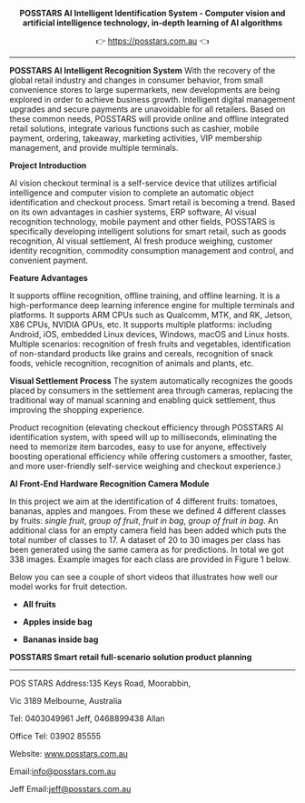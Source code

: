 <p align="center">
    <strong>POSSTARS AI Intelligent Identification System - Computer vision and artificial intelligence technology, in-depth learning of AI algorithms</strong>
</p>
<p align="center">
    👉 <a href="https://posstars.com.au/pos_stars/">https://posstars.com.au</a> 👈
</p>

---

**POSSTARS AI Intelligent Recognition System**
With the recovery of the global retail industry and changes in consumer behavior, from small convenience stores to large supermarkets, new developments are being explored in order to achieve business growth. Intelligent digital management upgrades and secure payments are unavoidable for all retailers. Based on these common needs, POSSTARS will provide online and offline integrated retail solutions, integrate various functions such as cashier, mobile payment, ordering, takeaway, marketing activities, VIP membership management, and provide multiple terminals.

**Project Introduction**



AI vision checkout terminal is a self-service device that utilizes artificial intelligence and computer vision to complete an automatic object identification and checkout process. Smart retail is becoming a trend. Based on its own advantages in cashier systems, ERP software, AI visual recognition technology, mobile payment and other fields, POSSTARS is specifically developing intelligent solutions for smart retail, such as goods recognition, AI visual settlement, AI fresh produce weighing, customer identity recognition, commodity consumption management and control, and convenient payment.

**Feature Advantages**

It supports offline recognition, offline training, and offline learning. It is a high-performance deep learning inference engine for multiple terminals and platforms.
It supports ARM CPUs such as Qualcomm, MTK, and RK, Jetson, X86 CPUs, NVIDIA GPUs, etc.
It supports multiple platforms: including Android, iOS, embedded Linux devices, Windows, macOS and Linux hosts.
Multiple scenarios: recognition of fresh fruits and vegetables, identification of non-standard products like grains and cereals, recognition of snack foods, vehicle recognition, recognition of animals and plants, etc.

**Visual Settlement Process**
The system automatically recognizes the goods placed by consumers in the settlement area through cameras, replacing the traditional way of manual scanning and enabling quick settlement, thus improving the shopping experience.



Product recognition (elevating checkout efficiency through POSSTARS AI identification system, with speed will up to milliseconds, eliminating the need to memorize item barcodes, easy to use for anyone, effectively boosting operational efficiency while offering customers a smoother, faster, and more user-friendly self-service weighing and checkout experience.)

**AI Front-End Hardware Recognition Camera Module**





In this project we aim at the identification of 4 different fruits: tomatoes, bananas, apples and mangoes. From these we defined 4 different classes by fruits: *single fruit*, *group of fruit*, *fruit in bag*, *group of fruit in bag*. An additional class for an empty camera field has been added which puts the total number of classes to 17. A dataset of 20 to 30 images per class has been generated using the same camera as for predictions. In total we got 338 images. Example images for each class are provided in Figure 1 below.



Below you can see a couple of short videos that illustrates how well our model works for fruit detection.

- **All fruits**



- **Apples inside bag**



- **Bananas inside bag**



**POSSTARS Smart retail full-scenario solution product planning**



---



POS STARS
Address:135 Keys Road, Moorabbin,

Vic 3189 Melbourne, Australia

Tel: 0403049961 Jeff, 0468899438 Allan

Office Tel: 03902 85555

Website: www.posstars.com.au

Email:info@posstars.com.au

Jeff Email:jeff@posstars.com.au
